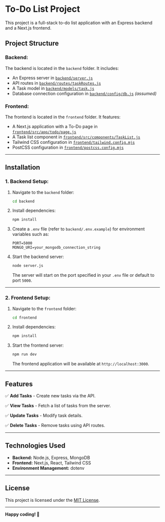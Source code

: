 # To-Do List Project

This project is a full-stack to-do list application with an Express backend and a Next.js frontend.

## Project Structure

### Backend:
The backend is located in the `backend` folder. It includes:
- An Express server in [`backend/server.js`](backend/server.js)
- API routes in [`backend/routes/taskRoutes.js`](backend/routes/taskRoutes.js)
- A Task model in [`backend/models/task.js`](backend/models/task.js)
- Database connection configuration in [`backend/config/db.js`](backend/config/db.js) *(assumed)*

### Frontend:
The frontend is located in the `frontend` folder. It features:
- A Next.js application with a To-Do page in [`frontend/src/app/todo/page.js`](frontend/src/app/todo/page.js)
- A Task list component in [`frontend/src/components/TaskList.js`](frontend/src/components/TaskList.js)
- Tailwind CSS configuration in [`frontend/tailwind.config.mjs`](frontend/tailwind.config.mjs)
- PostCSS configuration in [`frontend/postcss.config.mjs`](frontend/postcss.config.mjs)

---

## Installation

### 1. Backend Setup:

1. Navigate to the `backend` folder:
   ```sh
   cd backend
   ```
2. Install dependencies:
   ```sh
   npm install
   ```
3. Create a `.env` file (refer to `backend/.env.example`) for environment variables such as:
   ```env
   PORT=5000
   MONGO_URI=your_mongodb_connection_string
   ```
4. Start the backend server:
   ```sh
   node server.js
   ```
   The server will start on the port specified in your `.env` file or default to port `5000`.

---

### 2. Frontend Setup:

1. Navigate to the `frontend` folder:
   ```sh
   cd frontend
   ```
2. Install dependencies:
   ```sh
   npm install
   ```
3. Start the frontend server:
   ```sh
   npm run dev
   ```
   The frontend application will be available at `http://localhost:3000`.

---

## Features

✅ **Add Tasks** - Create new tasks via the API.

✅ **View Tasks** - Fetch a list of tasks from the server.

✅ **Update Tasks** - Modify task details.

✅ **Delete Tasks** - Remove tasks using API routes.

---

## Technologies Used

- **Backend:** Node.js, Express, MongoDB
- **Frontend:** Next.js, React, Tailwind CSS
- **Environment Management:** dotenv

---

## License

This project is licensed under the [MIT License](LICENSE).

---

**Happy coding! 🚀**
